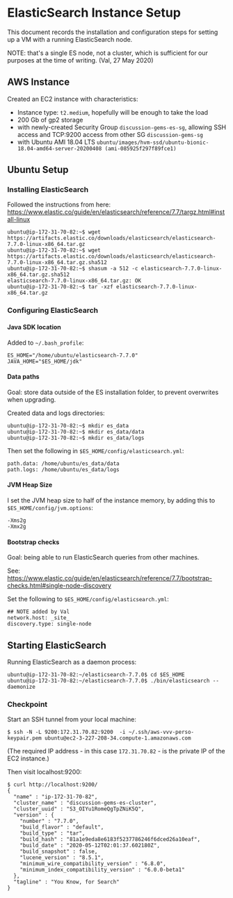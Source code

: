 # ElasticSearch Instance Setup

This document records the installation and configuration steps for setting up a VM with a running ElasticSearch node.

NOTE: that's a single ES node, not a cluster, which is sufficient for our purposes at the time of writing. (Val, 27 May 2020)

## AWS Instance

Created an EC2 instance with characteristics:

* Instance type: `t2.medium`, hopefully will be enough to take the load
* 200 Gb of gp2 storage
* with newly-created Security Group `discussion-gems-es-sg`, allowing SSH access and TCP:9200 access from other SG `discussion-gems-sg`
* with Ubuntu AMI 18.04 LTS `ubuntu/images/hvm-ssd/ubuntu-bionic-18.04-amd64-server-20200408 (ami-085925f297f89fce1)`


## Ubuntu Setup

### Installing ElasticSearch

Followed the instructions from here: https://www.elastic.co/guide/en/elasticsearch/reference/7.7/targz.html#install-linux


```
ubuntu@ip-172-31-70-82:~$ wget https://artifacts.elastic.co/downloads/elasticsearch/elasticsearch-7.7.0-linux-x86_64.tar.gz
ubuntu@ip-172-31-70-82:~$ wget https://artifacts.elastic.co/downloads/elasticsearch/elasticsearch-7.7.0-linux-x86_64.tar.gz.sha512
ubuntu@ip-172-31-70-82:~$ shasum -a 512 -c elasticsearch-7.7.0-linux-x86_64.tar.gz.sha512
elasticsearch-7.7.0-linux-x86_64.tar.gz: OK
ubuntu@ip-172-31-70-82:~$ tar -xzf elasticsearch-7.7.0-linux-x86_64.tar.gz
```

### Configuring ElasticSearch

#### Java SDK location

Added to `~/.bash_profile`:

```
ES_HOME="/home/ubuntu/elasticsearch-7.7.0"
JAVA_HOME="$ES_HOME/jdk"
```

#### Data paths

Goal: store data outside of the ES installation folder, to prevent overwrites when upgrading.

Created data and logs directories:

```
ubuntu@ip-172-31-70-82:~$ mkdir es_data
ubuntu@ip-172-31-70-82:~$ mkdir es_data/data
ubuntu@ip-172-31-70-82:~$ mkdir es_data/logs
```

Then set the following in `$ES_HOME/config/elasticsearch.yml`:

```
path.data: /home/ubuntu/es_data/data
path.logs: /home/ubuntu/es_data/logs
```

#### JVM Heap Size

I set the JVM heap size to half of the instance memory, by adding this to `$ES_HOME/config/jvm.options`:

```
-Xms2g
-Xmx2g
```

#### Bootstrap checks

Goal: being able to run ElasticSearch queries from other machines.

See: https://www.elastic.co/guide/en/elasticsearch/reference/7.7/bootstrap-checks.html#single-node-discovery

Set the following to `$ES_HOME/config/elasticsearch.yml`:

```
## NOTE added by Val
network.host: _site_
discovery.type: single-node
```



## Starting ElasticSearch

Running ElasticSearch as a daemon process:

```
ubuntu@ip-172-31-70-82:~/elasticsearch-7.7.0$ cd $ES_HOME
ubuntu@ip-172-31-70-82:~/elasticsearch-7.7.0$ ./bin/elasticsearch --daemonize
```

### Checkpoint

Start an SSH tunnel from your local machine:

```
$ ssh -N -L 9200:172.31.70.82:9200  -i ~/.ssh/aws-vvv-perso-keypair.pem ubuntu@ec2-3-227-208-34.compute-1.amazonaws.com
```

(The required IP address - in this case `172.31.70.82` - is the private IP of the EC2 instance.)

Then visit localhost:9200:

```
$ curl http://localhost:9200/
{
  "name" : "ip-172-31-70-82",
  "cluster_name" : "discussion-gems-es-cluster",
  "cluster_uuid" : "S3_OIYu1RomeQgTpZNiK5Q",
  "version" : {
    "number" : "7.7.0",
    "build_flavor" : "default",
    "build_type" : "tar",
    "build_hash" : "81a1e9eda8e6183f5237786246f6dced26a10eaf",
    "build_date" : "2020-05-12T02:01:37.602180Z",
    "build_snapshot" : false,
    "lucene_version" : "8.5.1",
    "minimum_wire_compatibility_version" : "6.8.0",
    "minimum_index_compatibility_version" : "6.0.0-beta1"
  },
  "tagline" : "You Know, for Search"
}
```
